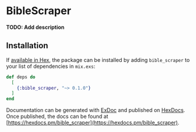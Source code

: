 # BibleScraper

**TODO: Add description**

## Installation

If [available in Hex](https://hex.pm/docs/publish), the package can be installed
by adding `bible_scraper` to your list of dependencies in `mix.exs`:

```elixir
def deps do
  [
    {:bible_scraper, "~> 0.1.0"}
  ]
end
```

Documentation can be generated with [ExDoc](https://github.com/elixir-lang/ex_doc)
and published on [HexDocs](https://hexdocs.pm). Once published, the docs can
be found at [https://hexdocs.pm/bible_scraper](https://hexdocs.pm/bible_scraper).

